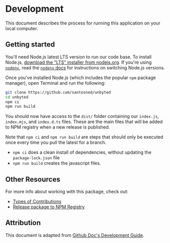 # Development

This document describes the process for running this application on your local computer.

## Getting started

You'll need Node.js latest LTS version to run our code base. To install Node.js, [download the "LTS" installer from nodejs.org](https://nodejs.org/en/download/). If you're using [`nodenv`](https://github.com/nodenv/nodenv), read the [`nodenv` docs](https://github.com/nodenv/nodenv#readme) for instructions on switching Node.js versions.

Once you've installed Node.js (which includes the popular `npm` package manager), open Terminal and run the following:

```sh
git clone https://github.com/santosned/unbyted
cd unbyted
npm ci
npm run build
```

You should now have access to the `dist/` folder containing our `index.js`, `index.mjs`, and `index.d.ts` files. These are the main files that will be added to NPM registry when a new release is published.

Note that `npm ci` and `npm run build` are steps that should only be executed once every time you pull the latest for a branch.

- `npm ci` does a clean install of dependencies, without updating the `package-lock.json` file
- `npm run build` creates the javascript files.

## Other Resources

For more info about working with this package, check out:

- [Types of Contributions](TYPES_OF_CONTRIBUTIONS.md)
- [Release package to NPM Registry](RELEASE_PACKAGE.md)

## Attribution

This document is adapted from [Github Doc's Development Guide](https://github.com/github/docs/blob/main/contributing/development.md).
